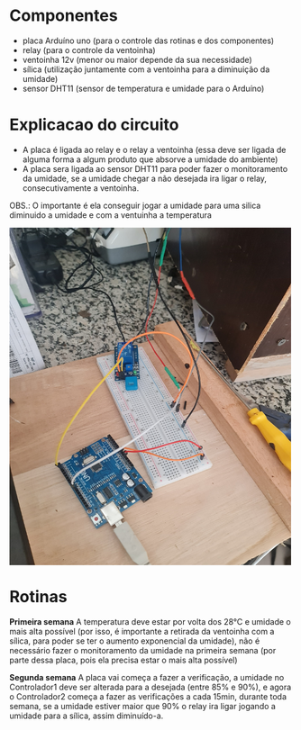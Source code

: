 # Componentes
* placa Arduíno uno (para o controle das rotinas e dos componentes)
* relay (para o controle da ventoinha)
* ventoinha 12v (menor ou maior depende da sua necessidade) 
* sílica (utilização juntamente com a ventoinha para a diminuição da umidade)
* sensor DHT11 (sensor de temperatura e umidade para o Arduíno)

# Explicacao do circuito
* A placa é  ligada ao relay e o relay a ventoinha (essa deve ser ligada de alguma forma a algum produto que absorve a umidade do ambiente)
* A placa sera ligada ao sensor DHT11 para poder fazer o monitoramento da umidade, se a umidade chegar a não desejada ira ligar o relay, consecutivamente a ventoinha.

OBS.: O importante é  ela conseguir jogar a umidade para uma silica diminuido a umidade e com a ventuinha a temperatura  

<picture>
    <img align="center" height="600" width="500" src="../src/img1.jpg"/>
</picture>

# Rotinas
**Primeira semana**
A temperatura deve estar por volta dos 28°C e umidade o mais alta possível (por isso, é importante a retirada da ventoinha com a sílica, para poder se ter o aumento exponencial da umidade), não é necessário fazer o monitoramento da umidade na primeira semana (por parte dessa placa, pois ela precisa estar o mais alta possível)

**Segunda semana**
A placa vai começa a fazer a verificação, a umidade no Controlador1 deve ser alterada para a desejada (entre 85% e 90%), e agora o Controlador2 começa a fazer as verificações a cada 15min, durante toda semana, se a umidade estiver maior que 90% o relay ira ligar jogando a umidade para a sílica, assim diminuído-a.
